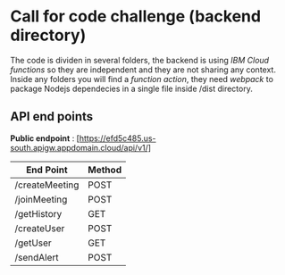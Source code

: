 # Call for code challenge (backend directory)

The code is dividen in several folders, the backend is using _IBM Cloud functions_ so they are independent and they are not sharing any context. Inside any folders you will find a _function action_, they need _webpack_ to package Nodejs dependecies in a single file inside /dist directory.

## API end points

**Public endpoint** : [https://efd5c485.us-south.apigw.appdomain.cloud/api/v1/]

| End Point      | Method |
| -------------- | ------ |
| /createMeeting | POST   |
| /joinMeeting   | POST   |
| /getHistory    | GET    |
| /createUser    | POST   |
| /getUser       | GET    |
| /sendAlert     | POST   |
